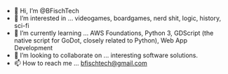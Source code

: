 - 👋 Hi, I’m @BFischTech
- 👀 I’m interested in ... videogames, boardgames, nerd shit, logic, history, sci-fi
- 🌱 I’m currently learning ... AWS Foundations, Python 3, GDScript (the native script for GoDot, closely related to Python), Web App Development
- 💞️ I’m looking to collaborate on ... interesting software solutions.
- 📫 How to reach me ... bfischtech@gmail.com

<!---
BFischTech/BFischTech is a ✨ special ✨ repository because its `README.md` (this file) appears on your GitHub profile.
You can click the Preview link to take a look at your changes.
--->
